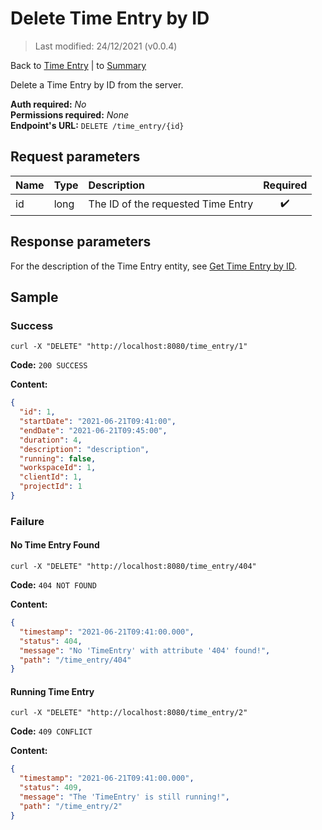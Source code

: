 # Delete Time Entry by ID

> Last modified: 24/12/2021 (v0.0.4)

Back to [Time Entry](../Time%20Entry.md) | to [Summary](../../README.md)

Delete a Time Entry by ID from the server.

**Auth required:** _No_  
**Permissions required:** _None_  
**Endpoint's URL:** `DELETE /time_entry/{id}`

## Request parameters

| Name | Type | Description | Required |
|:--|:--|:--|:--:|
| id | long | The ID of the requested Time Entry | ✔️ |

## Response parameters

For the description of the Time Entry entity, see [Get Time Entry by ID](Get-Time-Entry-by-ID.md).

## Sample

### Success

```shell
curl -X "DELETE" "http://localhost:8080/time_entry/1"
```

**Code:** `200 SUCCESS`

**Content:**

```json
{
  "id": 1,
  "startDate": "2021-06-21T09:41:00",
  "endDate": "2021-06-21T09:45:00",
  "duration": 4,
  "description": "description",
  "running": false,
  "workspaceId": 1,
  "clientId": 1,
  "projectId": 1
}
```

### Failure

#### No Time Entry Found

```shell
curl -X "DELETE" "http://localhost:8080/time_entry/404"
```

**Code:** `404 NOT FOUND`

**Content:**

```json
{
  "timestamp": "2021-06-21T09:41:00.000",
  "status": 404,
  "message": "No 'TimeEntry' with attribute '404' found!",
  "path": "/time_entry/404"
}
```

#### Running Time Entry

```shell
curl -X "DELETE" "http://localhost:8080/time_entry/2"
```

**Code:** `409 CONFLICT`

**Content:**

```json
{
  "timestamp": "2021-06-21T09:41:00.000",
  "status": 409,
  "message": "The 'TimeEntry' is still running!",
  "path": "/time_entry/2"
}
```
